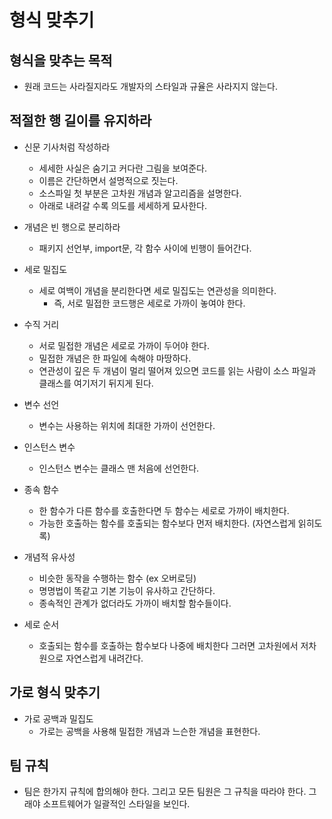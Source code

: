 # 형식 맞추기

## 형식을 맞추는 목적
- 원래 코드는 사라질지라도 개발자의 스타일과 규율은 사라지지 않는다.

## 적절한 행 길이를 유지하라
- 신문 기사처럼 작성하라
  - 세세한 사실은 숨기고 커다란 그림을 보여준다.
  - 이름은 간단하면서 설명적으로 짓는다.
  - 소스파일 첫 부분은 고차원 개념과 알고리즘을 설명한다.
  - 아래로 내려갈 수록 의도를 세세하게 묘사한다.
  
- 개념은 빈 행으로 분리하라
  - 패키지 선언부, import문, 각 함수 사이에 빈행이 들어간다.
  
- 세로 밀집도
  - 세로 여백이 개념을 분리한다면 세로 밀집도는 연관성을 의미한다.
    - 즉, 서로 밀접한 코드행은 세로로 가까이 놓여야 한다.

- 수직 거리
  - 서로 밀접한 개념은 세로로 가까이 두어야 한다.
  - 밀접한 개념은 한 파일에 속해야 마땅하다.
  - 연관성이 깊은 두 개념이 멀리 떨어져 있으면 코드를 읽는 사람이 소스 파일과 클래스를 여기저기 뒤지게 된다.
  
- 변수 선언
  - 변수는 사용하는 위치에 최대한 가까이 선언한다.

- 인스턴스 변수
  - 인스턴스 변수는 클래스 맨 처음에 선언한다.

- 종속 함수
  - 한 함수가 다른 함수를 호출한다면 두 함수는 세로로 가까이 배치한다.
  - 가능한 호출하는 함수를 호출되는 함수보다 먼저 배치한다. (자연스럽게 읽히도록)
  
- 개념적 유사성
  - 비슷한 동작을 수행하는 함수 (ex 오버로딩)
  - 명명법이 똑같고 기본 기능이 유사하고 간단하다.
  - 종속적인 관계가 없더라도 가까이 배치할 함수들이다.
  
- 세로 순서
  - 호출되는 함수를 호출하는 함수보다 나중에 배치한다 그러면 고차원에서 저차원으로 자연스럽게 내려간다.
  
## 가로 형식 맞추기

- 가로 공백과 밀집도
  - 가로는 공백을 사용해 밀접한 개념과 느슨한 개념을 표현한다.
  
## 팀 규칙
- 팀은 한가지 규칙에 합의해야 한다. 그리고 모든 팀원은 그 규칙을 따라야 한다. 그래야 소프트웨어가 일괄적인 스타일을 보인다.
  
